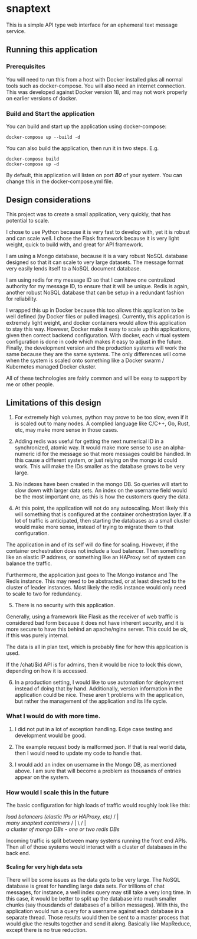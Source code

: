 # snaptext

This is a simple API type web interface for an ephemeral text message service.

## Running this application

### Prerequisites

You will need to run this from a host with Docker installed plus all normal tools such as docker-compose.  You will also need an internet connection.  This was developed against Docker version 18, and may not work properly on earlier versions of docker.

### Build and Start the application

You can build and start up the application using docker-compose:

```
docker-compose up --build -d
```

You can also build the application, then run it in two steps.  E.g.

```
docker-compose build
docker-compose up -d
```

By default, this application will listen on port ___80___ of your system.  You can change this in the docker-compose.yml file.

## Design considerations

This project was to create a small application, very quickly, that has potential to scale.

I chose to use Python because it is very fast to develop with, yet it is robust and can scale well.  I chose the Flask framework because it is very light weight, quick to build with, and great for API framework.

I am using a Mongo database, because it is a vary robust NoSQL database designed so that it can scale to very large datasets.  The message format very easily lends itself to a NoSQL document database.

I am using redis for my message ID so that I can have one centralized authority for my message ID, to ensure that it will be unique.  Redis is again, another robust NoSQL database that can be setup in a redundant fashion for reliability.

I wrapped this up in Docker because this too allows this application to be well defined (by Docker files or pulled images).  Currently, this application is extremely light weight, and docker containers would allow this application to stay this way.  However, Docker make it easy to scale up this applications, given then correct backend configuration.  With docker, each virtual system configuration is done in code which makes it easy to adjust in the future.  Finally, the development version and the production systems will work the same because they are the same systems.  The only differences will come when the system is scaled onto something like a Docker swarm / Kubernetes managed Docker cluster.

All of these technologies are fairly common and will be easy to support by me or other people.

## Limitations of this design

1.  For extremely high volumes, python may prove to be too slow, even if it is scaled out to many nodes.  A complied language like C/C++, Go, Rust, etc, may make more sense in those cases.

2.  Adding redis was useful for getting the next numerical ID in a synchronized, atomic way.  It would make more sense to use an alpha-numeric id for the message so that more messages could be handled.  In this cause a different system, or just relying on the mongo id could work.  This will make the IDs smaller as the database grows to be very large.

3.  No indexes have been created in the mongo DB.  So queries will start to slow down with larger data sets.  An index on the username field would be the most important one, as this is how the customers query the data.

4.  At this point, the application will not do any autoscaling.  Most likely this will something that is configured at the container orchestration layer.  If a lot of traffic is anticipated, then starting the databases as a small cluster would make more sense, instead of trying to migrate them to that configuration.

The application in and of its self will do fine for scaling.  However, if the container orchestration does not include a load balancer.  Then something like an elastic IP address, or something like an HAProxy set of system can balance the traffic.

Furthermore, the application just goes to The Mongo instance and The Redis instance.  This may need to be abstracted, or at least directed to the cluster of leader instances.  Most likely the redis instance would only need to scale to two for redundancy.

5.  There is no security with this application.

Generally, using a framework like Flask as the receiver of web traffic is considered bad form because it does not have inherent security, and it is more secure to have this behind an apache/nginx server.  This could be ok, if this was purely internal.

The data is all in plan text, which is probably fine for how this application is used.

If the /chat/$id API is for admins, then it would be nice to lock this down, depending on how it is accessed.

6.  In a production setting, I would like to use automation for deployment instead of doing that by hand.  Additionally, version information in the application could be nice.  These aren't problems with the application, but rather the management of the application and its life cycle.


### What I would do with more time.

1.  I did not put in a lot of exception handling.  Edge case testing and development would be good.

2.  The example request body is malformed json.  If that is real world data, then I would need to update my code to handle that.

3.  I would add an index on username in the Mongo DB, as mentioned above.  I am sure that will become a problem as thousands of entries appear on the system.

### How would I scale this in the future

The basic configuration for high loads of traffic would roughly look like this:

_load balancers (elastic IPs or HAProxy, etc)_
      / | \
_many snaptext containers_
      / | \                       / | \
_a cluster of mongo DBs - one or two redis DBs_

Incoming traffic is split between many systems running the front end APIs.  Then all of those systems would interact with a cluster of databases in the back end.

#### Scaling for very high data sets

There will be some issues as the data gets to be very large.  The NoSQL database is great for handling large data sets.  For trillions of chat messages, for instance, a well index query may still take a very long time.  In this case, it would be better to split up the database into much smaller chunks (say thousdands of databases of a billion messages).  With this, the application would run a query for a username against each database in a separate thread.  Those results would then be sent to a master process that would glue the results together and send it along.  Basically like MapReduce, except there is no true reduction.
